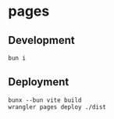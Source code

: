 # pages

## Development

```
bun i
```

## Deployment

```
bunx --bun vite build
wrangler pages deploy ./dist
```

